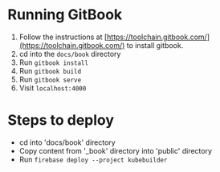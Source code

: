 # Running GitBook

1. Follow the instructions at [https://toolchain.gitbook.com/](https://toolchain.gitbook.com/) to
  install gitbook.
1. cd into the `docs/book` directory
1. Run `gitbook install`
1. Run `gitbook build`
1. Run `gitbook serve`
1. Visit `localhost:4000`

# Steps to deploy 

- cd into 'docs/book' directory
- Copy content from '_book' directory into 'public' directory
- Run `firebase deploy --project kubebuilder`
